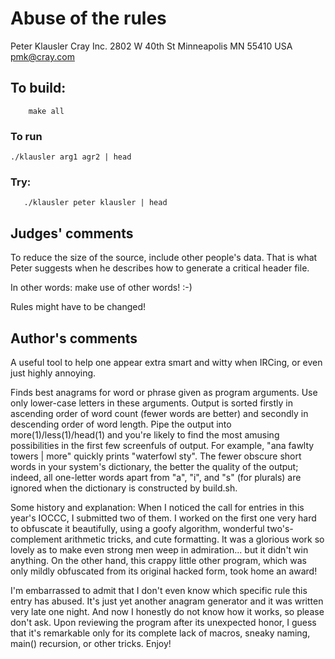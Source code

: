 # Abuse of the rules

Peter Klausler
Cray Inc.
2802 W 40th St
Minneapolis MN 55410
USA
pmk@cray.com

## To build:

        make all

### To run

	./klausler arg1 agr2 | head

### Try:

       ./klausler peter klausler | head

## Judges' comments

To reduce the size of the source, include other people's data.
That is what Peter suggests when he describes how to generate
a critical header file.

In other words: make use of other words!  :-)

Rules might have to be changed!

## Author's comments

A useful tool to help one appear extra smart and witty when IRCing, or even
just highly annoying.

Finds best anagrams for word or phrase given as program arguments. Use only
lower-case letters in these arguments. Output is sorted firstly in ascending
order of word count (fewer words are better) and secondly in descending order
of word length. Pipe the output into more(1)/less(1)/head(1) and you're likely
to find the most amusing possibilities in the first few screenfuls of output.
For example, "ana fawlty towers | more" quickly prints "waterfowl sty". The
fewer obscure short words in your system's dictionary, the better the quality
of the output; indeed, all one-letter words apart from "a", "i", and "s" (for
plurals) are ignored when the dictionary is constructed by build.sh.

Some history and explanation: When I noticed the call for entries in this
year's IOCCC, I submitted two of them. I worked on the first one very hard to
obfuscate it beautifully, using a goofy algorithm, wonderful two's-complement
arithmetic tricks, and cute formatting. It was a glorious work so lovely as to
make even strong men weep in admiration... but it didn't win anything. On the
other hand, this crappy little other program, which was only mildly obfuscated
from its original hacked form, took home an award!

I'm embarrassed to admit that I don't even know which specific rule this entry
has abused. It's just yet another anagram generator and it was written very
late one night. And now I honestly do not know how it works, so please don't
ask. Upon reviewing the program after its unexpected honor, I guess that it's
remarkable only for its complete lack of macros, sneaky naming, main()
recursion, or other tricks. Enjoy!
